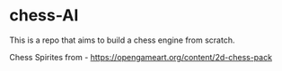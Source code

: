 # chess-AI

This is a repo that aims to build a chess engine from scratch.

Chess Spirites from - https://opengameart.org/content/2d-chess-pack
